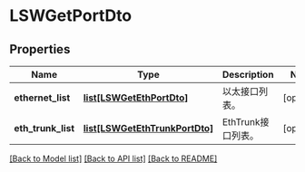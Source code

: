 # LSWGetPortDto

## Properties
Name | Type | Description | Notes
------------ | ------------- | ------------- | -------------
**ethernet_list** | [**list[LSWGetEthPortDto]**](LSWGetEthPortDto.md) | 以太接口列表。 | [optional] 
**eth_trunk_list** | [**list[LSWGetEthTrunkPortDto]**](LSWGetEthTrunkPortDto.md) | EthTrunk接口列表。 | [optional] 

[[Back to Model list]](../README.md#documentation-for-models) [[Back to API list]](../README.md#documentation-for-api-endpoints) [[Back to README]](../README.md)


